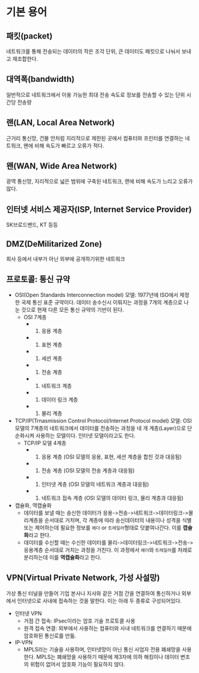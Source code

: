 # 기본 용어

## 패킷\(packet\)

네트워크를 통해 전송되는 데이터의 작은 조각 단위, 큰 데이터도 패킷으로 나눠서 보내고 재조합한다.

## 대역폭\(bandwidth\)

일반적으로 네트워크에서 이용 가능한 최대 전송 속도로 정보를 전송할 수 있는 단위 시간당 전송량

## 랜\(LAN, Local Area Network\)

근거리 통신망, 건물 안처럼 지리적으로 제한된 곳에서 컴퓨터와 프린터를 연결하는 네트워크, 왠에 비해 속도가 빠르고 오류가 적다.

## 왠\(WAN, Wide Area Network\)

광역 통신망, 지리적으로 넓은 범위에 구축된 네트워크, 랜에 비해 속도가 느리고 오류가 많다.

## 인터넷 서비스 제공자\(ISP, Internet Service Provider\)

SK브로드밴드, KT 등등

## DMZ\(DeMilitarized Zone\)

회사 등에서 내부가 아닌 외부에 공개하기위한 네트워크

## 프로토콜: 통신 규약

* OSI\(Open Standards Interconnection model\) 모델: 1977년에 ISO에서 제정한 국제 통신 표준 규약이다. 데이터 송수신시 이뤄지는 과정을 7개의 계층으로 나눈 것으로 현재 다른 모든 통신 규약의 기반이 된다.
  * OSI 7계층
    * 1. 응용 계층
    * 1. 표현 계층
    * 1. 세션 계층
    * 1. 전송 계층
    * 1. 네트워크 계층
    * 1. 데이터 링크 계층
    * 1. 물리 계층
* TCP/IP\(Trnasmission Control Protocol/Internet Protocol model\) 모델: OSI 모델의 7계층의 네트워크에서 데이터를 전송하는 과정을 네 개 계층\(Layer\)으로 단순화시켜 사용하는 모델이다. 인터넷 모델이라고도 한다.
  * TCP/IP 모델 4계층
    * 1. 응용 계층 \(OSI 모델의 응용, 표현, 세션 계층을 합친 것과 대응됨\)
    * 1. 전송 계층 \(OSI 모델의 전송 계층과 대응됨\)
    * 1. 인터넷 계층 \(OSI 모델의 네트워크 계층과 대응됨\)
    * 1. 네트워크 접속 계층 \(OSI 모델의 데이터 링크, 물리 계층과 대응됨\)
* 캡슐화, 역캡슐화
  * 데이터를 보낼 때는 송신한 데이터가 응용-&gt;전송-&gt;네트워크-&gt;데이터링크-&gt;물리계층을 순서대로 거치며, 각 계층에 따라 송신데이터의 내용이나 성격을 식별 또는 제어하는데 필요한 정보를 `헤더` or `트레일러`형태로 덧붙여나간다. 이를 **캡슐화**라고 한다.
  * 데이터를 수신할 때는 수신한 데이터를 물리-&gt;데이터링크-&gt;네트워크-&gt;전송-&gt;응용계층 순서대로 거치는 과정을 거친다. 이 과정에서 `헤더`와 `트레일러`를 차례로 분리하는데 이를 **역캡슐화**라고 한다.

## VPN\(Virtual Private Network, 가성 사설망\)

가상 통신 터널을 만들어 기업 본사나 지사와 같은 거점 간을 연결하여 통신하거나 외부에서 인터넷으로 사내에 접속하는 것을 말한다. 이는 아래 두 종류로 구성되어있다.

* 인터넷 VPN
  * 거점 간 접속: IPsec이라는 암호 기술 프로토콜 사용
  * 원격 접속 연결: 외부에서 사용하는 컴퓨터와 사내 네트워크를 연결하기 때문에 암호화된 통신로를 만듦.
* IP-VPN
  * MPLS라는 기술을 사용하며, 인터넷망이 아닌 통신 사업자 전용 폐쇄망을 사용한다. MPLS는 폐쇄망을 사용하기 때문에 제3자에 의하 해킹이나 데이터 변조의 위험이 없어서 암호화 기능이 필요하지 않다.

